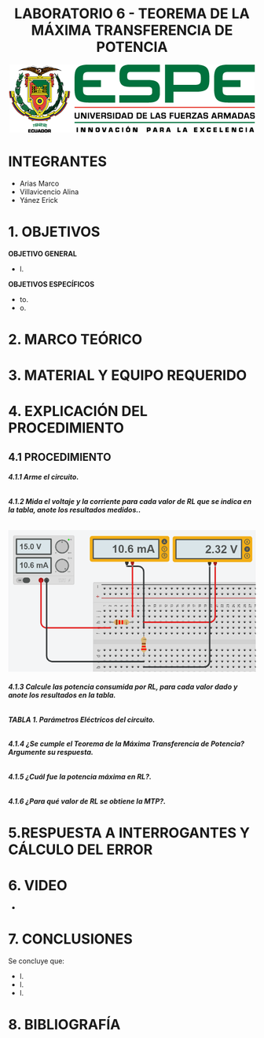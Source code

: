 <div align="center">

# LABORATORIO 6 - TEOREMA DE LA MÁXIMA TRANSFERENCIA DE POTENCIA

![](https://github.com/erickyanez1/IMAGENES-DEBER-1/blob/main/espe.png) 

</div>

# **INTEGRANTES**

- Arias Marco
- Villavicencio Alina
- Yánez Erick


# **1. OBJETIVOS**

**OBJETIVO GENERAL**
  - l.
 
 **OBJETIVOS ESPECÍFICOS**
  - to.
  - o.

# **2. MARCO TEÓRICO**

<div align="center">
  

  
</div>
  
# **3. MATERIAL Y EQUIPO REQUERIDO**

<div align="center">


  
</div>

# **4. EXPLICACIÓN DEL PROCEDIMIENTO**

## **4.1 PROCEDIMIENTO**

###### **4.1.1 Arme el circuito.**

<div align="center">
  
  
</div>

###### **4.1.2 Mida el voltaje y la corriente para cada valor de RL que se indica en la tabla, anote los resultados medidos..**

<div align="center">

![](https://github.com/erickyanez1/Laboratorio6/blob/main/IMG/Simulacion_P1.PNG)

  
</div>

###### **4.1.3 Calcule las potencia consumida por RL, para cada valor dado y anote los resultados en la tabla.**

<div align="center">


  
</div>




###### **TABLA 1. Parámetros Eléctricos del circuito.**

<div align="center">

  

</div>

###### **4.1.4 ¿Se cumple el Teorema de la Máxima Transferencia de Potencia? Argumente su respuesta.**

<div align="center">


</div>

###### **4.1.5 ¿Cuál fue la potencia máxima en RL?.**


<div align="center">



</div>


###### **4.1.6 ¿Para qué valor de RL se obtiene la MTP?.**


<div align="center">



</div>


#  5.RESPUESTA A INTERROGANTES Y CÁLCULO DEL ERROR



# **6. VIDEO**

- 

# **7. CONCLUSIONES**

Se concluye que:

- l.
- l.
- l.

# **8. BIBLIOGRAFÍA**
